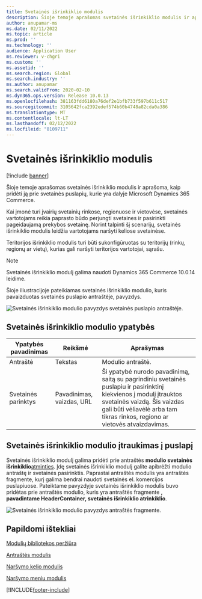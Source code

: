 ```yaml
---
title: Svetainės išrinkiklio modulis
description: Šioje temoje aprašomas svetainės išrinkiklio modulis ir aprašoma, kaip pridėti ją prie svetainės puslapių, kurie yra dalyje Microsoft Dynamics 365 Commerce.
author: anupamar-ms
ms.date: 02/11/2022
ms.topic: article
ms.prod: ''
ms.technology: ''
audience: Application User
ms.reviewer: v-chgri
ms.custom: ''
ms.assetid: ''
ms.search.region: Global
ms.search.industry: ''
ms.author: anupamar
ms.search.validFrom: 2020-02-10
ms.dyn365.ops.version: Release 10.0.13
ms.openlocfilehash: 381163fdd6180a76def2e1bfb733f597b611c517
ms.sourcegitcommit: 3105642fca2392edef574b60b4748a82cda0a386
ms.translationtype: MT
ms.contentlocale: lt-LT
ms.lasthandoff: 02/12/2022
ms.locfileid: "8109711"
---
```

# <a name="site-picker-module"></a>Svetainės išrinkiklio modulis

[!include [banner](includes/banner.md)]

Šioje temoje aprašomas svetainės išrinkiklio modulis ir aprašoma, kaip pridėti ją prie svetainės puslapių, kurie yra dalyje Microsoft Dynamics 365 Commerce.

Kai įmonė turi įvairių svetainių rinkose, regionuose ir vietovėse, svetainės vartotojams reikia paprasto būdo perjungti svetaines ir pasirinkti pageidaujamą prekybos svetainę. Norint talpinti šį scenarijų, svetainės išrinkiklio modulis leidžia vartotojams naršyti keliose svetainėse.

Teritorijos išrinkiklio modulis turi būti sukonfigūruotas su teritorijų (rinkų, regionų ar vietų), kurias gali naršyti teritorijos vartotojai, sąrašu.

> [!NOTE]
> Svetainės išrinkiklio modulį galima naudoti Dynamics 365 Commerce 10.0.14 leidime.

Šioje iliustracijoje pateikiamas svetainės išrinkiklio modulio, kuris pavaizduotas svetainės puslapio antraštėje, pavyzdys.

![Svetainės išrinkiklio modulio pavyzdys svetainės puslapio antraštėje.](./media/ecommerce-sitepicker.PNG)

## <a name="site-picker-module-properties"></a>Svetainės išrinkiklio modulio ypatybės

| Ypatybės pavadinimas | Reikšmė                 | Aprašymas |
|---------------|-----------------------|-------------|
| Antraštė       | Tekstas                  | Modulio antraštė. |
| Svetainės parinktys  | Pavadinimas, vaizdas, URL      | Ši ypatybė nurodo pavadinimą, saitą su pagrindiniu svetainės puslapiu ir pasirinktinį kiekvienos į modulį įtrauktos svetainės vaizdą. Šis vaizdas gali būti vėliavėlė arba tam tikras rinkos, regiono ar vietovės atvaizdavimas. |

## <a name="add-a-site-picker-module-to-a-page"></a>Svetainės išrinkiklio modulio įtraukimas į puslapį

Svetainės išrinkiklio modulį galima pridėti prie antraštės **modulio svetainės išrinkiklio**[atminties](author-header-module.md). Įdę svetainės išrinkiklio modulį galite apibrėžti modulio antraštę ir svetainės pasirinktis. Paprastai antraštės modulis yra antraštės fragmente, kurį galima bendrai naudoti svetainės el. komercijos puslapiuose. Pateiktame pavyzdyje svetainės išrinkiklio modulis buvo pridėtas prie antraštės modulio, kuris yra antraštės fragmente **,** **pavadintame HeaderContainer, svetainės išrinkiklio atrinkiklio**.

![Svetainės išrinkiklio modulio pavyzdys antraštės fragmente.](./media/ecommerce-sitepicker-2.png)

## <a name="additional-resources"></a>Papildomi ištekliai

[Modulių bibliotekos peržiūra](starter-kit-overview.md)

[Antraštės modulis](author-header-module.md)

[Naršymo kelio modulis](add-breadcrumb.md)

[Naršymo meniu modulis](nav-menu-module.md)


[!INCLUDE[footer-include](../includes/footer-banner.md)]
